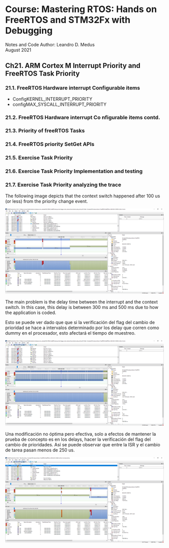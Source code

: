 # Course: Mastering RTOS: Hands on FreeRTOS and STM32Fx with Debugging

Notes and Code Author: Leandro D. Medus  
August 2021

## Ch21. ARM Cortex M Interrupt Priority and  FreeRTOS Task Priority

### 21.1. FreeRTOS Hardware interrupt Configurable items


* ConfigKERNEL_INTERRUPT_PRIORITY 
* configMAX_SYSCALL_INTERRUPT_PRIORITY


### 21.2. FreeRTOS Hardware interrupt Co nfigurable items contd.

### 21.3. Priority of freeRTOS Tasks

### 21.4. FreeRTOS priority SetGet APIs

### 21.5. Exercise  Task Priority

### 21.6. Exercise  Task Priority Implementation and testing

### 21.7. Exercise  Task Priority analyzing the trace


The following image depicts that the context switch happened after 100 us (or less) from the priority change event. 

![log_cambio_prioridades](img/log_cambio_prioridades.png)

The main problem is the delay time between the interrupt and the context switch. In this case, this delay is between 300 ms and 500 ms due to how the application is coded.

Esto se puede ver dado que que si la verificación del flag del cambio de prioridad se hace a intervalos determinado por los delay que corren como dummy en el procesador, esto afectará el tiempo de muestreo.

![log_cambio_prioridades_300ms](img/log_cambio_prioridades_300ms.png)

Una modificación no óptima pero efectiva, solo a efectos de mantener la prueba de concepto es en los delays, hacer la verificación del flag del cambio de prioridades. Así se puede observar que entre la ISR y el cambio de tarea pasan menos de 250 us.

![log_cambio_prioridades_Correcto](img/log_cambio_prioridades_Correcto.png)

